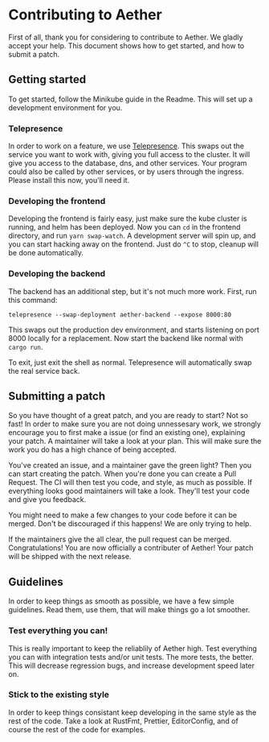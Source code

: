 # Contributing to Aether

First of all, thank you for considering to contribute to Aether.
We gladly accept your help.
This document shows how to get started, and how to submit a patch.

## Getting started

To get started, follow the Minikube guide in the Readme.
This will set up a development environment for you.

### Telepresence

In order to work on a feature, we use [Telepresence](https://www.telepresence.io).
This swaps out the service you want to work with, giving you full access to the cluster.
It will give you access to the database, dns, and other services.
Your program could also be called by other services, or by users through the ingress.
Please install this now, you'll need it.

### Developing the frontend

Developing the frontend is fairly easy, just make sure the kube cluster is running, and helm has been deployed.
Now you can `cd` in the frontend directory, and run `yarn swap-watch`.
A development server will spin up, and you can start hacking away on the frontend.
Just do `^C` to stop, cleanup will be done automatically.

### Developing the backend

The backend has an additional step, but it's not much more work.
First, run this command:

```
telepresence --swap-deployment aether-backend --expose 8000:80
```

This swaps out the production dev environment, and starts listening on port 8000 locally for a replacement.
Now start the backend like normal with `cargo run`.

To exit, just exit the shell as normal.
Telepresence will automatically swap the real service back.

## Submitting a patch

So you have thought of a great patch, and you are ready to start?
Not so fast!
In order to make sure you are not doing unnessesary work,
we strongly encourage you to first make a issue (or find an existing one), explaining your patch.
A maintainer will take a look at your plan.
This will make sure the work you do has a high chance of being accepted.

You've created an issue, and a maintainer gave the green light?
Then you can start creating the patch.
When you're done you can create a Pull Request.
The CI will then test you code, and style, as much as possible.
If everything looks good maintainers will take a look.
They'll test your code and give you feedback.

You might need to make a few changes to your code before it can be merged.
Don't be discouraged if this happens!
We are only trying to help.

If the maintainers give the all clear, the pull request can be merged.
Congratulations! You are now officially a contributer of Aether!
Your patch will be shipped with the next release.

## Guidelines

In order to keep things as smooth as possible, we have a few simple guidelines.
Read them, use them, that will make things go a lot smoother.

### Test everything you can!

This is really important to keep the reliablily of Aether high.
Test everything you can with integration tests and/or unit tests.
The more tests, the better.
This will decrease regression bugs, and increase development speed later on.

### Stick to the existing style

In order to keep things consistant keep developing in the same style as the rest of the code.
Take a look at RustFmt, Prettier, EditorConfig, and of course the rest of the code for examples.
